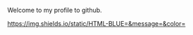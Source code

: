 Welcome to my profile to github.

[https://img.shields.io/static/HTML-BLUE=<LABEL>&message=<MESSAGE>&color=<COLOR>](https://img.shields.io/badge/<LABEL>-<MESSAGE>-<COLOR>)
